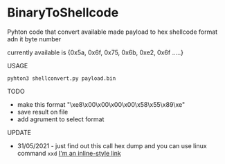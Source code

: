 # BinaryToShellcode
Pyhton code that convert available made payload to hex shellcode format adn it byte number

currently available is {0x5a, 0x6f, 0x75, 0x6b, 0xe2, 0x6f .....}

USAGE
```
pyhton3 shellconvert.py payload.bin
```

TODO
- make this format "\xe8\x00\x00\x00\x00\x58\x55\x89\xe"
- save result on file
- add agrument to select format

UPDATE
- 31/05/2021 - just find out this call hex dump and you can use linux command `xxd` [I'm an inline-style link](https://www.tutorialspoint.com/unix_commands/xxd.htm)
